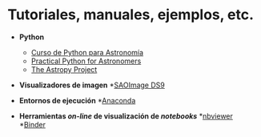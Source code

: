 # Tutoriales, manuales, ejemplos, etc.

- **Python**

  * [Curso de Python para Astronomía](http://research.iac.es/sieinvens/python-course/index.html)
  * [Practical Python for Astronomers](https://python4astronomers.github.io/)
  * [The Astropy Project](https://www.astropy.org/)


- **Visualizadores de imagen**
  *[SAOImage DS9](https://sites.google.com/cfa.harvard.edu/saoimageds9)

- **Entornos de ejecución**
  *[Anaconda](https://www.anaconda.com/)
  
- **Herramientas _on-line_ de visualización de _notebooks_**
  *[nbviewer](https://nbviewer.jupyter.org/)
  *[Binder](https://mybinder.org/)
